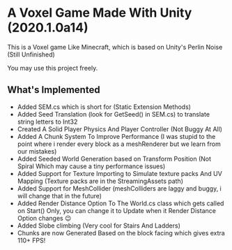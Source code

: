 A Voxel Game Made With Unity (2020.1.0a14)
========================================

This is a Voxel game Like Minecraft, which is based on Unity's Perlin Noise (Still Unfinished)

You may use this project freely.

What's Implemented
------------------
- Added SEM.cs which is short for (Static Extension Methods)
- Added Seed Translation (look for GetSeed() in SEM.cs) to translate string letters to Int32
- Created A Solid Player Physics And Player Controller (Not Buggy At All)
- Added A Chunk System To Improve Performance (I was stupid to the point where i render every block as a meshRenderer but we learn from our mistakes)
- Added Seeded World Generation based on Transform Position (Not Spiral Which may cause a tiny performance issues)
- Added Support for Texture Importing to Simulate texture packs And UV Mapping
(Texture packs are in the StreamingAssets path)
- Added Support for MeshCollider (meshColliders are laggy and buggy, i will change that in the future)
- Added Render Distance Option To The World.cs class which gets called on Start() Only, you can change it to Update when it Render Distance Option changes :wink:
- Added Slobe climbing (Very cool for Stairs And Ladders)
- Chunks are now Generated Based on the block facing which gives extra 110+ FPS!
